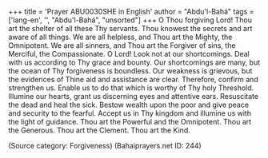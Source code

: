 +++
title = 'Prayer ABU0030SHE in English'
author = "Abdu'l-Bahá"
tags = ['lang-en', '', "Abdu'l-Bahá", "unsorted"]
+++
O Thou forgiving Lord!  Thou art the shelter of all these Thy servants.  Thou knowest the secrets and art aware of all things.  We are all helpless, and Thou art the Mighty, the Omnipotent.  We are all sinners, and Thou art the Forgiver of sins, the Merciful, the Compassionate.  O Lord!  Look not at our shortcomings.  Deal with us according to Thy grace and bounty.  Our shortcomings are many, but the ocean of Thy forgiveness is boundless.  Our weakness is grievous, but the evidences of Thine aid and assistance are clear.  Therefore, confirm and strengthen us.  Enable us to do that which is worthy of Thy holy Threshold.  Illumine our hearts, grant us discerning eyes and attentive ears.  Resuscitate the dead and heal the sick.  Bestow wealth upon the poor and give peace and security to the fearful. Accept us in Thy kingdom and illumine us with the light of guidance. Thou art the Powerful and the Omnipotent.  Thou art the Generous. Thou art the Clement.  Thou art the Kind.

(Source category: Forgiveness)
(Bahaiprayers.net ID: 244)
